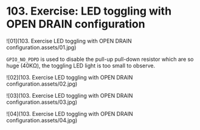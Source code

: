 # 103. Exercise: LED toggling with OPEN DRAIN configuration



![01](103. Exercise LED toggling with OPEN DRAIN configuration.assets/01.jpg)

`GPIO_NO_PDPD` is used to disable the pull-up pull-down resistor which are so huge (40KΩ), the toggling LED light is too small to observe. 

![02](103. Exercise LED toggling with OPEN DRAIN configuration.assets/02.jpg)

![03](103. Exercise LED toggling with OPEN DRAIN configuration.assets/03.jpg)

![04](103. Exercise LED toggling with OPEN DRAIN configuration.assets/04.jpg)